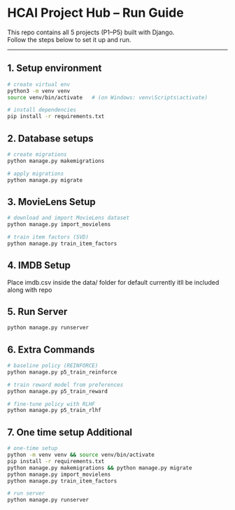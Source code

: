 # HCAI Project Hub – Run Guide

This repo contains all 5 projects (P1–P5) built with Django.  
Follow the steps below to set it up and run.

---

## 1. Setup environment

```bash
# create virtual env
python3 -m venv venv
source venv/bin/activate   # (on Windows: venv\Scripts\activate)

# install dependencies
pip install -r requirements.txt

```

## 2. Database setups

```bash
# create migrations
python manage.py makemigrations

# apply migrations
python manage.py migrate
```

## 3. MovieLens Setup 

```bash
# download and import MovieLens dataset
python manage.py import_movielens

# train item factors (SVD)
python manage.py train_item_factors

```

## 4. IMDB Setup
Place imdb.csv inside the data/ folder for default currently itll be included along with repo

## 5. Run Server
```bash
python manage.py runserver
```

## 6. Extra Commands
```bash 
# baseline policy (REINFORCE)
python manage.py p5_train_reinforce

# train reward model from preferences
python manage.py p5_train_reward

# fine-tune policy with RLHF
python manage.py p5_train_rlhf
```

## 7. One time setup Additional
```bash
# one-time setup
python -m venv venv && source venv/bin/activate
pip install -r requirements.txt
python manage.py makemigrations && python manage.py migrate
python manage.py import_movielens
python manage.py train_item_factors

# run server
python manage.py runserver

```
